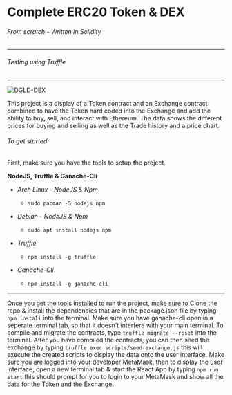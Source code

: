 # Complete ERC20 Token & DEX 
###### From scratch - Written in Solidity
***
###### Testing using Truffle
---
![DGLD-DEX](https://user-images.githubusercontent.com/81730792/123808908-266d9100-d8bf-11eb-9c70-6c3c9eca6f84.png)

This project is a display of a Token contract and an Exchange contract combined to have the Token hard coded into the Exchange and add the ability to buy, sell, and interact with Ethereum. The data shows the different prices for buying and selling as well as the  Trade history and a price chart.

###### To get started:
First, make sure you have the tools to setup the project.


__NodeJS, Truffle & Ganache-Cli__

+ _Arch Linux - NodeJS & Npm_

    + `sudo pacman -S nodejs npm`

+ _Debian - NodeJS & Npm_

    + `sudo apt install nodejs npm`

+ _Truffle_
    + `npm install -g truffle`

+ _Ganache-Cli_
    + `npm install -g ganache-cli`
---
Once you get the tools installed to run the project, make sure to Clone the repo & install the dependencies that are in the package.json file by typing `npm install` into the terminal. Make sure you have ganache-cli open in a seperate terminal tab, so that it doesn't interfere with your main terminal. To compile and migrate the contracts, type `truffle migrate --reset` into the terminal. After you have compiled the contracts, you can then seed the exchange by typing `truffle exec scripts/seed-exchange.js` this will execute the created scripts to display the data onto the user interface. Make sure you are logged into your developer MetaMask, then to display the user interface, open a new terminal tab & start the React App by typing `npm run start` this should prompt for you to login to your MetaMask and show all the data for the Token and the Exchange.
